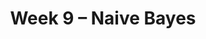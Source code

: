 ---
    title: Week 9 – Naive Bayes
    weekNumber: 9
    days:
      - date: 2023-5-29
        events:
          "Memorial Day Holiday":
      - date: 2023-5-31
        events:
          "**LEC 24**{: .label .label-lecture } [More Naive Bayes](resources/lecture/lec24.pdf)":
          "**DISC**{: .label .label-disc } Midterm 2 Prep: [Mock Exam](resources/exams/mockmidterm2.pdf), [Solutions](resources/exams/mockmidterm2sol.pdf), and [Rubric](resources/exams/mockmidterm2rubric.pdf)":
      - date: 2023-6-1
        events:
          "**HW 7**{: .label .label-hw } [Homework 7](resources/homework/hw7/homework7.pdf) [🍃](https://www.overleaf.com/read/zkppqvmmtbtb)":
      - date: 2023-6-2
        events:
          "**LEC 25**{: .label .label-lecture } Precision and Recall":
---